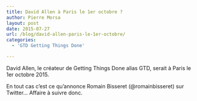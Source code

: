 ```yaml
---
title: David Allen à Paris le 1er octobre ?
author: Pierre Morsa
layout: post
date: 2015-07-27
url: /blog/david-allen-paris-le-1er-octobre/
categories:
  - 'GTD Getting Things Done'

---
```

David Allen, le créateur de Getting Things Done alias GTD, serait à Paris le 1er octobre 2015.

En tout cas c’est ce qu’annonce Romain Bisseret (@romainbisseret) sur Twitter… Affaire à suivre donc.